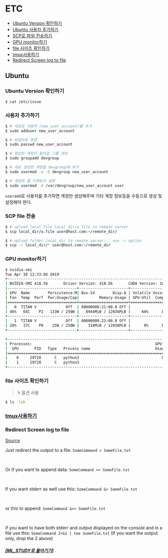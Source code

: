 # ETC

- [Ubuntu Version 확인하기](#ubuntu-version-확인하기)
- [Ubuntu 사용자 추가하기](#사용자-추가하기)
- [SCP로 파일 전송하기](#scp-file-전송)
- [GPU monitor하기](#GPU-monitor하기)
- [file 사이즈 확인하기](#file-사이즈-확인하기)
- [tmux사용하기](#tmux사용하기)
- [Redirect Screen log to file](#Redirect-Screen-log-to-file)

## Ubuntu

### Ubuntu Version 확인하기

```bash
$ cat /etc/issue
```

### 사용자 추가하기

```bash
$ # 새로운 사용자 (new_user_account)를 추가
$ sudo adduser new_user_account

$ # 비밀번호 변경
$ sudo passwd new_user_account

$ # 생성한 계정이 들어갈 그룹 생성
$ sudo groupadd devgroup

$ # 새로 생성한 계정을 devgroup에 추가
$ sudo usermod -a -G devgroup new_user_account

$ # 계정의 홈 디렉토리 설정
$ sudo usermod -d /var/devgroup/new_user_account user
```

`useradd`로 사용자를 추가하면 계정만 생성해주며 기타 계정 정보등을 수동으로 생성 및 설정해야 한다.

### SCP file 전송

```bash
$ # upload local file local_dir/a.file to remote server
$ scp local_dir/a.file user@host.com:~/remote_dir/

$ # upload folder local_dir to remote server::: use -r option
$ scp -r local_dir/* user@host.com:~/remote_dir
```

### GPU monitor하기

```bash
$ nvidia-smi
Tue Apr 30 12:33:04 2019
+-----------------------------------------------------------------------------+
| NVIDIA-SMI 418.56       Driver Version: 418.56       CUDA Version: 10.1     |
|-------------------------------+----------------------+----------------------+
| GPU  Name        Persistence-M| Bus-Id        Disp.A | Volatile Uncorr. ECC |
| Fan  Temp  Perf  Pwr:Usage/Cap|         Memory-Usage | GPU-Util  Compute M. |
|===============================+======================+======================|
|   0  TITAN V             Off  | 00000000:21:00.0 Off |                  N/A |
| 46%   64C    P2   133W / 250W |   8944MiB / 12036MiB |     66%      Default |
+-------------------------------+----------------------+----------------------+
|   1  TITAN V             Off  | 00000000:23:00.0 Off |                  N/A |
| 28%   37C    P8    25W / 250W |    318MiB / 12036MiB |      0%      Default |
+-------------------------------+----------------------+----------------------+

+-----------------------------------------------------------------------------+
| Processes:                                                       GPU Memory |
|  GPU       PID   Type   Process name                             Usage      |
|=============================================================================|
|    0     29720      C   python3                                     8933MiB |
|    1     29720      C   python3                                      307MiB |
+-----------------------------------------------------------------------------+
```

### file 사이즈 확인하기

> h 옵션 사용

```bash
$ ls -lah
```

### [tmux사용하기](tmux.md)

### Redirect Screen log to file

[Source](https://askubuntu.com/questions/420981/how-do-i-save-terminal-output-to-a-file/420983) <br>

Just redirect the output to a file:
`SomeCommand > SomeFile.txt`

<br>

Or if you want to append data:
`SomeCommand >> SomeFile.txt`

<br>

If you want stderr as well use this:
`SomeCommand &> SomeFile.txt`

<br>

or this to append:
`SomeCommand &>> SomeFile.txt`

<br>

if you want to have both stderr and output displayed on the console and in a file use this:
`SomeCommand 2>&1 | tee SomeFile.txt`
(If you want the output only, drop the 2 above)

##### [[ML_STUDY로 돌아기기]](https://github.com/elemag1414/ML_STUDY)
